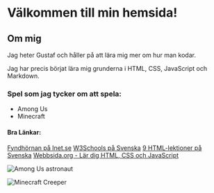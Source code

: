 # Välkommen till min hemsida!

## Om mig
Jag heter Gustaf och håller på att lära mig mer om hur man kodar. 

Jag har precis börjat lära mig grunderna i HTML, CSS, JavaScript och Markdown.

### Spel som jag tycker om att spela:
* Among Us
* Minecraft

#### Bra Länkar:
[Fyndhörnan på Inet.se](https://www.inet.se/fyndhornan)
[W3Schools på Svenska](https://translate.google.se/translate?hl=sv&sl=en&u=https://www.w3schools.com/&prev=search&pto=aue)
[9 HTML-lektioner på Svenska](https://monkeytoys.com/htmlkurs/)
[Webbsida.org - Lär dig HTML, CSS och JavaScript](https://webbsida.org/hemsida)

![Among Us astronaut](https://i.redd.it/fhn28srebvo51.png)

![Minecraft Creeper](https://upload.wikimedia.org/wikipedia/en/thumb/4/49/Creeper_%28Minecraft%29.png/220px-Creeper_%28Minecraft%29.png)
